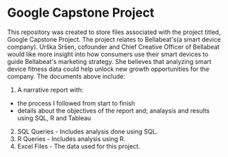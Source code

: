 # Google Capstone Project
This repository was created to store files associated with the project titled, Google Capstone Project. 
The project relates to Bellabeat's(a smart device company). Urška Sršen, cofounder and Chief Creative Officer of Bellabeat would like more insight into how consumers use their smart devices to guide Bellabeat's marketing strategy. She believes that analyzing smart device fitness data could help unlock new growth opportunities for the company. 
The documents above include:
1. A narrative report with: 
- the process I followed from start to finish
- details about the objectives of the report and; analaysis and results using SQL, R and Tableau
2. SQL Queries - Includes analysis done using SQL. 
3. R Queries - Includes analysis using R. 
4. Excel Files - The data used for this project. 
